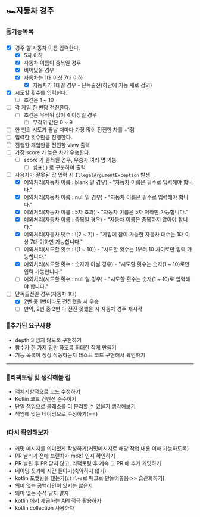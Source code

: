 ## 🏎️자동차 경주 

### 🗒️기능목록

- [X] 경주 할 자동차 이름 입력한다.
  - [X] 5자 이하
  - [X] 자동차 이름이 중복일 경우
  - [X] 비어있을 경우
  - [X] 자동차는 1대 이상 7대 이하
    - [X] 자동차가 1대일 경우 - 단독출전(하단에 기능 새로 정의)
- [X] 시도할 횟수를 입력한다.
  - [ ] 조건은 1 ~ 10
- [ ] 각 게임 한 번당 전진한다.
  - [ ] 조건은 무작위 값이 4 이상일 경우
    - [ ] 무작위 값은 0 ~ 9
- [ ] 한 번의 시도가 끝날 때마다 가장 많이 전진한 차를 +1점
- [ ] 입력한 횟수만큼 진행한다.
- [ ] 진행한 게임만큼 전진한 view 출력
- [ ] 가장 score 가 높은 차가 우승한다.
  - [ ] score 가 중복될 경우, 우승자 여러 명 가능
    - [ ] 쉼표(,) 로 구분하여 출력
- [ ] 사용자가 잘못된 값 입력 시 `IllegalArgumentException` 발생
  - [X] 예외처리(자동차 이름 : blank 일 경우) - "자동차 이름은 필수로 입력해야 합니다."
  - [X] 예외처리(자동차 이름 : null 일 경우) - "자동차 이름은 필수로 입력해야 합니다."
  - [X] 예외처리(자동차 이름 : 5자 초과) - "자동차 이름은 5자 이하만 가능합니다."
  - [X] 예외처리(자동차 이름 : 중복일 경우) - "자동차 이름은 중복하지 않아야 합니다."
  - [X] 예외처리(자동차 댓수 : !(2 ~ 7)) - "게임에 참여 가능한 자동차 대수는 1대 이상 7대 이하만 가능합니다."
  - [ ] 예외처리(시도할 횟수 : !(1 ~ 10)) - "시도할 횟수는 1부터 10 사이로만 입력 가능합니다."
  - [X] 예외처리(시도할 횟수 : 숫자가 아닐 경우) - "시도할 횟수는 숫자(1 ~ 10)로만 입력 가능합니다."
  - [ ] 예외처리(시도할 횟수 : null 일 경우) - "시도할 횟수는 숫자(1 ~ 10)로 입력해야 합니다."

- [ ] 단독출전일 경우(자동차 1대)
  - [X] 2번 중 1번이라도 전진했을 시 우승
  - [ ] 만약, 2번 중 2번 다 전진 못했을 시 자동차 경주 재시작

### 📌추가된 요구사항
- depth 3 넘지 않도록 구현하기
- 함수가 한 가지 일만 하도록 최대한 작게 만들기
- 기능 목록이 정상 작동하는지 테스트 코드 구현해서 확인하기

---

### 🤔리팩토링 및 생각해볼 점
- 객체지향적으로 코드 수정하기
- Kotlin 코드 컨벤션 준수하기
- 단일 책임으로 클래스를 더 분리할 수 있을지 생각해보기
- 책임에 맞는 네이밍으로 수정하기(⭐⭐)

### ❗다시 확인해보자
- 커밋 메시지를 의미있게 작성하기(커밋메시지로 해당 작업 내용 이해 가능하도록)
- PR 날리기 전에 브랜치가 m6z1 인지 확인하기
- PR 날린 후 PR 닫지 않고, 리팩토링 후 계속 그 PR 에 추가 커밋하기
- 네이밍 짓기에 시간 들이기(축약하지 않기)
- kotlin 포맷팅을 했는가(`ctrl+s`로 매크로 만들어놓음 >> 습관화하기)
- 의미 없는 공백라인이 있지는 않은지
- 의미 없는 주석 달지 말자
- kotlin 에서 제공하는 API 적극 활용하자
- kotlin collection 사용하자
